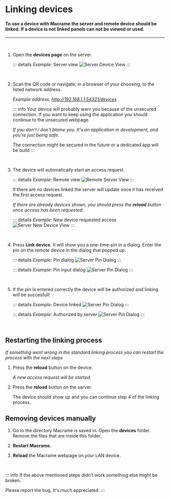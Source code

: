 # Linking devices

#### To use a device with Macrame the server and remote device should be linked. If a device is not linked panels can not be viewed or used.

---

&nbsp;

1. Open the **devices page** on the server. 

    ::: details *Example:* Server view
      ![Server Device View](../../assets/img/Devices-ServerView.jpg)
    :::

   &nbsp;

2. Scan the QR code or navigate, in a browser of your choosing, to the listed network address.

   *Example address:
   http://192.168.1.1:54321/devices*

    ::: info
    Your device will probably warn you because of the unsecured connection. If you want to keep using the application you should continue to the unsecured webpage. 

    _If you don't I don't blame you. It's an application in development, and you're just being safe._

    The connection might be secured in the future or a dedicated app will be build
    :::

&nbsp;

3. The device will automatically start an access request. 

    ::: details *Example:* Remote view
      ![Remote Server View](../../assets/img/Devices-RemoteView.jpg)
    :::

    If there are no devices linked the server will update once it has received the first access request. 

    *If there are already devices shown, you should press the **reload** button once access has been requested.*

    
    ::: details *Example:* New device requested access
      ![Server New Device View](../../assets/img/Devices-ServerView2.jpg)
    :::

    &nbsp;

4. Press **Link device**. It will show you a one-time-pin in a dialog. Enter the pin on the remote device in the dialog that popped up.

    ::: details *Example:* Pin dialog
      ![Server Pin Dialog](../../assets/img/Devices-ServerLinkPin.jpg)
    :::

    ::: details *Example:* Pin input dialog
      ![Server Pin Dialog](../../assets/img/Devices-RemoteServerPin.jpg)
    :::

    &nbsp;

5. If the pin is entered correctly the device will be authorized and linking will be succesfull! 

    ::: details *Example:* Device linked
      ![Server Pin Dialog](../../assets/img/Devices-DeviceLinked.jpg)
    :::

    ::: details *Example:* Authorized by server
      ![Server Pin Dialog](../../assets/img/Devices-ServerRemoteAuthorized.jpg)
    :::

    &nbsp;


## Restarting the linking process

*If something went wrong in the standard linking process you can restart the process with the next steps*

1. Press the **reload** button on the device. 

    *A new access request will be started.*

2. Press the **reload** button on the server. 

    The device should show up and you can continue step 4 of the linking process. 


## Removing devices manually

1. Go to the directory Macrame is saved in. Open the **devices** folder. 
    Remove the files that are inside this folder. 

2. **Restart Macrame.**

3. **Reload** the Macrame webpage on your LAN device.

&nbsp;

::: info
  If the above mentioned steps didn't work something else might be broken. 

  Please report the bug. It's much appreciated. 
:::